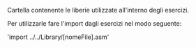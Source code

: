 Cartella contenente le liberie utilizzate all'interno degli esercizi.

Per utilizzarle fare l'import dagli esercizi nel modo seguente:

'import ../../Library/[nomeFile].asm'
